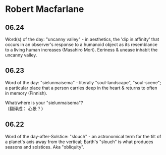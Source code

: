 
# Robert Macfarlane


## 06.24

Word(s) of the day: "uncanny valley" - in aesthetics, the 'dip in affinity' that occurs in an observer's response to a humanoid object as its resemblance to a living human increases (Masahiro Mori). Eeriness & unease inhabit the uncanny valley. 






## 06.23



Word of the day: "sielunmaisema" - literally "soul-landscape", "soul-scene"; a particular place that a person carries deep in the heart & returns to often in memory (Finnish). 

What/where is your "sielunmaisema"?  
（翻译成： 心景？）





## 06.22

Word of the day-after-Solstice: "slouch" - an astronomical term for the tilt of a planet's axis away from the vertical; Earth's "slouch" is what produces seasons and solstices. Aka "obliquity".




